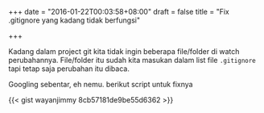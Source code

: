 +++
date = "2016-01-22T00:03:58+08:00"
draft = false
title = "Fix .gitignore yang kadang tidak berfungsi"

+++

Kadang dalam project git kita tidak ingin beberapa file/folder di watch perubahannya. File/folder itu sudah kita masukan dalam list file `.gitignore` tapi tetap saja perubahan itu dibaca.

<!--more-->

Googling sebentar, eh nemu. berikut script untuk fixnya

{{< gist wayanjimmy 8cb57181de9be55d6362 >}}
